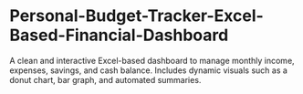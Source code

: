 # Personal-Budget-Tracker-Excel-Based-Financial-Dashboard
A clean and interactive Excel-based dashboard to manage monthly income, expenses, savings, and cash balance. Includes dynamic visuals such as a donut chart, bar graph, and automated summaries.
